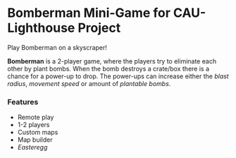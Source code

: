 # Bomberman Mini-Game for CAU-Lighthouse Project
Play Bomberman on a skyscraper!

**Bomberman** is a 2-player game, where the players try to eliminate each other by plant bombs. When
the bomb destroys a crate/box there is a chance for a power-up to drop. The power-ups can increase
either the *blast radius*, *movement speed* or amount of *plantable bombs*. 


### Features
- Remote play
- 1-2 players
- Custom maps
- Map builder
- *Easteregg*
